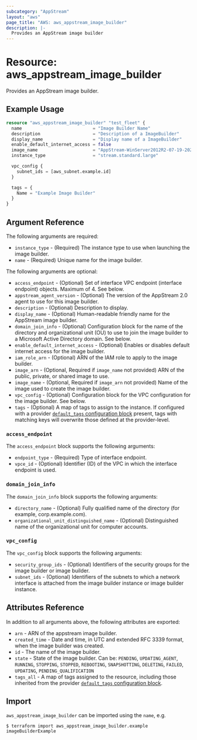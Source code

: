 ```yaml
---
subcategory: "AppStream"
layout: "aws"
page_title: "AWS: aws_appstream_image_builder"
description: |-
  Provides an AppStream image builder
---
```


# Resource: aws_appstream_image_builder

Provides an AppStream image builder.

## Example Usage

```terraform
resource "aws_appstream_image_builder" "test_fleet" {
  name                           = "Image Builder Name"
  description                    = "Description of a ImageBuilder"
  display_name                   = "Display name of a ImageBuilder"
  enable_default_internet_access = false
  image_name                     = "AppStream-WinServer2012R2-07-19-2021"
  instance_type                  = "stream.standard.large"

  vpc_config {
    subnet_ids = [aws_subnet.example.id]
  }

  tags = {
    Name = "Example Image Builder"
  }
}
```

## Argument Reference

The following arguments are required:

* `instance_type` - (Required) The instance type to use when launching the image builder.
* `name` - (Required) Unique name for the image builder.

The following arguments are optional:

* `access_endpoint` - (Optional) Set of interface VPC endpoint (interface endpoint) objects. Maximum of 4. See below.
* `appstream_agent_version` - (Optional) The version of the AppStream 2.0 agent to use for this image builder.
* `description` - (Optional) Description to display.
* `display_name` - (Optional) Human-readable friendly name for the AppStream image builder.
* `domain_join_info` - (Optional) Configuration block for the name of the directory and organizational unit (OU) to use to join the image builder to a Microsoft Active Directory domain. See below.
* `enable_default_internet_access` - (Optional) Enables or disables default internet access for the image builder.
* `iam_role_arn` - (Optional) ARN of the IAM role to apply to the image builder.
* `image_arn` - (Optional, Required if `image_name` not provided) ARN of the public, private, or shared image to use.
* `image_name` - (Optional, Required if `image_arn` not provided) Name of the image used to create the image builder.
* `vpc_config` - (Optional) Configuration block for the VPC configuration for the image builder. See below.
* `tags` - (Optional) A map of tags to assign to the instance. If configured with a provider [`default_tags` configuration block](/docs/providers/aws/index.html#default_tags-configuration-block) present, tags with matching keys will overwrite those defined at the provider-level.

### `access_endpoint`

The `access_endpoint` block supports the following arguments:

* `endpoint_type` - (Required) Type of interface endpoint.
* `vpce_id` - (Optional) Identifier (ID) of the VPC in which the interface endpoint is used.

### `domain_join_info`

The `domain_join_info` block supports the following arguments:

* `directory_name` - (Optional) Fully qualified name of the directory (for example, corp.example.com).
* `organizational_unit_distinguished_name` - (Optional) Distinguished name of the organizational unit for computer accounts.

### `vpc_config`

The `vpc_config` block supports the following arguments:

* `security_group_ids` - (Optional) Identifiers of the security groups for the image builder or image builder.
* `subnet_ids` - (Optional) Identifiers of the subnets to which a network interface is attached from the image builder instance or image builder instance.

## Attributes Reference

In addition to all arguments above, the following attributes are exported:

* `arn` - ARN of the appstream image builder.
* `created_time` -  Date and time, in UTC and extended RFC 3339 format, when the image builder was created.
* `id` - The name of the image builder.
* `state` - State of the image builder. Can be: `PENDING`, `UPDATING_AGENT`, `RUNNING`, `STOPPING`, `STOPPED`, `REBOOTING`, `SNAPSHOTTING`, `DELETING`, `FAILED`, `UPDATING`, `PENDING_QUALIFICATION`
* `tags_all` - A map of tags assigned to the resource, including those inherited from the provider [`default_tags` configuration block](/docs/providers/aws/index.html#default_tags-configuration-block).

## Import

`aws_appstream_image_builder` can be imported using the `name`, e.g.

```
$ terraform import aws_appstream_image_builder.example imageBuilderExample
```
